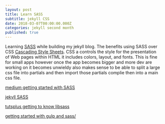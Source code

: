 ```yaml
---
layout: post
title: Learn SASS
subtitle: jekyll CSS
date: 2018-03-07T00:00:00.000Z
categories: jekyll second month
published: true
---
```


Learning [SASS](https://sass-lang.com) while building my jekyll blog. The benefits using SASS over CSS [Cascading Style Sheets](https://www.w3.org/Style/CSS/ "CSS"). CSS a controls the style for the presentation of Web pages within HTML it includes colors, layout, and fonts. This is fine for small apps however once the app becomes bigger and more dev are working on it becomes unwieldy also makes sense to be able to split a large css file into partials and then import those partials complie then into a main css file.

[medium getting started with SASS](https://medium.com/@thejasonfile/getting-started-with-sass-dedb271bdf5a)

[jekyll SASS](https://jekyllrb.com/docs/assets/)

[tutsplus getting to know libsass](https://webdesign.tutsplus.com/articles/getting-to-know-libsass--cms-23114)

[getting started with gulp and sass/](http://ryanchristiani.com/getting-started-with-gulp-and-sass/)
